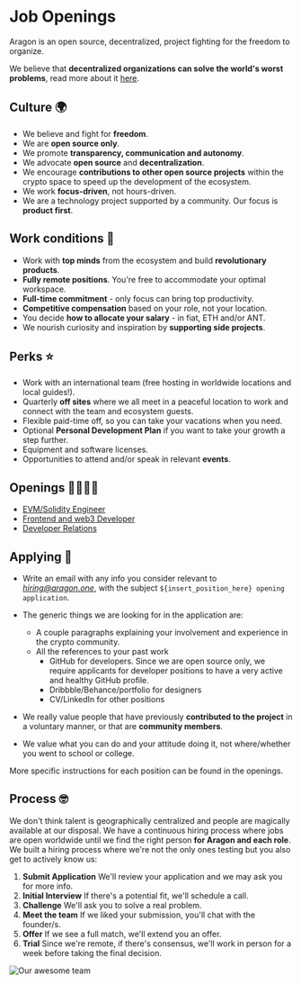 # Job Openings

Aragon is an open source, decentralized, project fighting for the freedom to organize.

We believe that **decentralized organizations can solve the world's worst problems**, read more about it [here](https://blog.aragon.one/decentralized-organizations-can-solve-the-worlds-worst-problems-840db6255d12).


## Culture 🌍

* We believe and fight for **freedom**.
* We are **open source only**.
* We promote **transparency, communication and autonomy**.
* We advocate **open source** and **decentralization**.
* We encourage **contributions to other open source projects** within the crypto space to speed up the development of the ecosystem.
* We work **focus-driven**, not hours-driven.
* We are a technology project supported by a community. Our focus is **product first**.


## Work conditions 🚀

* Work with **top minds** from the ecosystem and build **revolutionary products**.
* **Fully remote positions**. You're free to accommodate your optimal workspace.
* **Full-time commitment** - only focus can bring top productivity.
* **Competitive compensation** based on your role, not your location.
* You decide **how to allocate your salary** - in fiat, ETH and/or ANT.
* We nourish curiosity and inspiration by **supporting side projects**.


## Perks ⭐️

* Work with an international team (free hosting in worldwide locations and local guides!).
* Quarterly **off sites** where we all meet in a peaceful location to work and connect with the team and ecosystem guests.
* Flexible paid-time off, so you can take your vacations when you need.
* Optional **Personal Development Plan** if you want to take your growth a step further.
* Equipment and software licenses.
* Opportunities to attend and/or speak in relevant **events**.


## Openings 🙋🏾🙋‍♂️

* [EVM/Solidity Engineer](openings/solidity.md)
* [Frontend and web3 Developer](openings/frontend.md)
* [Developer Relations](openings/dev_rel.md)


## Applying 📝

* Write an email with any info you consider relevant to *hiring@aragon.one*, with the subject `${insert_position_here} opening application`.

* The generic things we are looking for in the application are:

  * A couple paragraphs explaining your involvement and experience in the crypto community.
  * All the references to your past work
    * GitHub for developers. Since we are open source only, we require applicants for developer positions to have a very active and healthy GitHub profile.
    * Dribbble/Behance/portfolio for designers
    * CV/LinkedIn for other positions

* We really value people that have previously **contributed to the project** in a voluntary manner, or that are **community members**.
* We value what you can do and your attitude doing it, not where/whether you went to school or college.

More specific instructions for each position can be found in the openings.


## Process 🤓

We don't think talent is geographically centralized and people are magically available at our disposal. We have a continuous hiring process where jobs are open worldwide until we find the right person **for Aragon and each role**. We built a hiring process where we're not the only ones testing but you also get to actively know us:

1. **Submit Application**
We'll review your application and we may ask you for more info.
2. **Initial Interview**
If there's a potential fit, we'll schedule a call.
3. **Challenge**
We'll ask you to solve a real problem.
4. **Meet the team**
If we liked your submission, you'll chat with the founder/s.
6. **Offer**
If we see a full match, we'll extend you an offer.
7. **Trial**
Since we're remote, if there's consensus, we'll work in person for a week before taking the final decision.

![Our awesome team](https://user-images.githubusercontent.com/718208/30906534-68c1bf34-a378-11e7-8d8a-4021eaa42f90.jpg)
